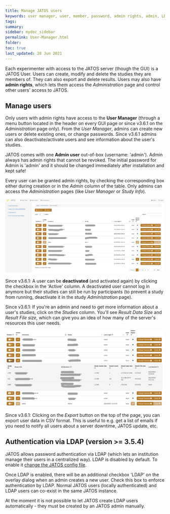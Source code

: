 ```yaml
---
title: Manage JATOS users
keywords: user manager, user, member, password, admin rights, admin, LDAP
tags:
summary:
sidebar: mydoc_sidebar
permalink: User-Manager.html
folder:
toc: true
last_updated: 28 Jun 2021
---
```


Each experimenter with access to the JATOS server (though the GUI) is a JATOS User. Users can create, modify and delete the studies they are members of. They can also export and delete results. Users may also have **admin rights**, which lets them access the _Administration_ page and control other users' access to JATOS. 


## Manage users

Only users with admin rights have access to the **User Manager** (through a menu button located in the header on every GUI page or since v3.6.1 on the _Administration_ page only). From the _User Manager_, admins can create new users or delete existing ones, or change passwords. Since v3.6.1 admins can also deactivate/activate users and see information about the user's studies.

JATOS comes with one **Admin user** out-of-box (username: 'admin'). Admin always has admin rights that cannot be revoked. The initial password for Admin is 'admin' and it should be changed immediately after installation and kept safe!

Every user can be granted admin rights, by checking the corresponding box either during creation or in the _Admin_ column of the table. Only admins can access the _Administration_ pages (like _User Manager_ or _Study Info_).

![User manager screenshot](images/Screenshot_User_Manager1.png)

Since v3.6.1: A user can be **deactivated** (and activated again) by clicking the checkbox in the 'Active' column. A deactivated user cannot log in anymore but their studies can still be run by participants (to prevent a study from running, deactivate it in the study _Administration_ page).

Since v3.6.1: If you're an admin and need to get more information about a user's studies, click on the _Studies_ column. You'll see _Result Data Size_ and _Result File size_, which can give you an idea of how many of the server's resources this user needs.

![User manager screenshot](images/Screenshot_User_Manager2.png)

Since v3.6.1: Clicking on the _Export_ button on the top of the page, you can export user data in CSV format. This is useful to e.g. get a list of emails if you need to notify all users about a server downtime, JATOS update, etc.   

## Authentication via LDAP (version >= 3.5.4)

JATOS allows password authentication via LDAP (which lets an institution manage their users in a centralized way). LDAP is disabled by default. To enable it [change the JATOS config file](Configure-JATOS-on-a-Server.html#ldap-authentication-since-jatos--354). 

Once LDAP is enabled, there will be an additional checkbox 'LDAP' on the overlay dialog when an admin creates a new user. Check this box to enforce authentication by LDAP. Normal JATOS users (locally authenticated) and LDAP users can co-exist in the same JATOS instance.

At the moment it is not possible to let JATOS create LDAP users automatically - they must be created by an JATOS admin manually.
